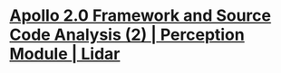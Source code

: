 # [Apollo 2.0 Framework and Source Code Analysis (2) | Perception Module | Lidar](https://zhuanlan.zhihu.com/p/33416142)